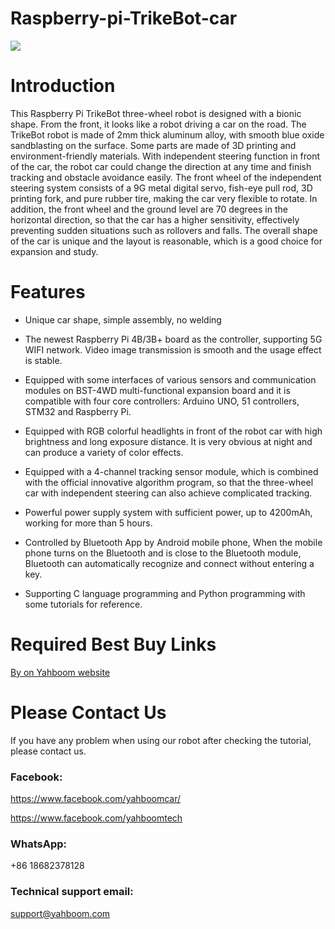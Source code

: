# Raspberry-pi-TrikeBot-car
![](http://m.qpic.cn/psb?/V12aIGgQ3D78BF/CG1p1QtQqM0Uk0enq9GCX.bRRP3*VoMrmMKfG.Qxpe0!/b/dIMAAAAAAAAA&bo=IAMgAwAAAAARBzA!&rf=viewer_4)
# Introduction
This Raspberry Pi TrikeBot three-wheel robot is designed with a bionic shape. From the front, it looks like a robot driving a car on the road. The TrikeBot robot is made of 2mm thick aluminum alloy, with smooth blue oxide sandblasting on the surface. Some parts are made of 3D printing and environment-friendly materials. With independent steering function in front of the car, the robot car could change the direction at any time and finish tracking and obstacle avoidance easily. The front wheel of the independent steering system consists of a 9G metal digital servo, fish-eye pull rod, 3D printing fork, and pure rubber tire, making the car very flexible to rotate. In addition, the front wheel and the ground level are 70 degrees in the horizontal direction, so that the car has a higher sensitivity, effectively preventing sudden situations such as rollovers and falls. The overall shape of the car is unique and the layout is reasonable, which is a good choice for expansion and study.
# Features
* Unique car shape, simple assembly, no welding

* The newest Raspberry Pi 4B/3B+ board as the controller, supporting 5G WIFI network. Video image transmission is smooth and the usage effect is stable.

* Equipped with some interfaces of various sensors and communication modules on BST-4WD multi-functional expansion board and it is compatible with four core controllers: Arduino UNO, 51 controllers, STM32 and Raspberry Pi.

* Equipped with RGB colorful headlights in front of the robot car with high brightness and long exposure distance. It is very obvious at night and can produce a variety of color effects.

* Equipped with a 4-channel tracking sensor module, which is combined with the official innovative algorithm program, so that the three-wheel car with independent steering can also achieve complicated tracking.

* Powerful power supply system with sufficient power, up to 4200mAh, working for more than 5 hours.

* Controlled by Bluetooth App by Android mobile phone, When the mobile phone turns on the Bluetooth and is close to the Bluetooth module, Bluetooth can automatically recognize and connect without entering a key.

* Supporting C language programming and Python programming with some tutorials for reference.
# Required Best Buy Links
[By on Yahboom website](https://category.yahboom.net/collections/rp-smart-robot/products/trikebot)

# Please Contact Us
If you have any problem when using our robot after checking the tutorial, please contact us.
### Facebook:
https://www.facebook.com/yahboomcar/

https://www.facebook.com/yahboomtech
### WhatsApp:
+86 18682378128

### Technical support email: 
support@yahboom.com



